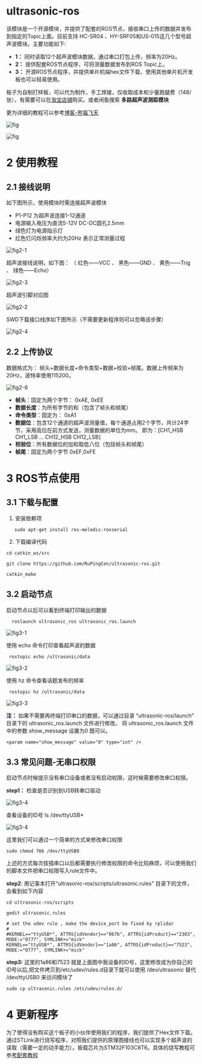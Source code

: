 
# ultrasonic-ros

该模块是一个开源模块，并提供了配套的ROS节点，接收串口上传的数据并发布到指定的Topic上面。目前支持 HC-SR04 、HY-SRF05和US-015这几个型号超声波模块。主要功能如下:

- **1：** 同时读取12个超声波模块数据，通过串口打包上传，频率为20Hz。
- **2：** 提供配套ROS节点程序，可将测量数据发布到ROS Topic上。
- **3：** 开源ROS节点程序，并提供单片机端hex文件下载，使用其他单片机开发板也可以轻易使用。


板子为自制打样板，可以代为制作，手工焊接，仅收取成本和少量跑腿费（148/张），有需要可以在[淘宝店铺](https://shop191619888.taobao.com/?spm=2013.1.1000126.d21.539157abO0f5XW)购买。或者闲鱼搜索 **多路超声波测距模块**

更为详细的教程可以参考[博客-熊猫飞天](https://rupingcen.blog.csdn.net/article/details/112744250)

![fig](https://github.com/RuPingCen/blog/raw/master/ultrasonic-ros/fig/fig.jpg)

![fig](https://github.com/RuPingCen/blog/raw/master/ultrasonic-ros/fig/fig2-9.png)
# 2 使用教程
## 2.1 接线说明
如下图所示，使用模块时需连接超声波模块
- P1-P12 为超声波连接1-12通道
- 电源输入电压为直流5-12V  DC-DC圆孔2.5mm
- 绿色灯为电源指示灯
- 红色灯闪烁频率大约为20Hz 表示正常测量过程

![fig2-1](https://github.com/RuPingCen/blog/raw/master/ultrasonic-ros/fig/fig2-1.jpg)

超声波接线说明，如下图： （ 红色——VCC 、 		黑色——GND 、		黄色——Trig 、 绿色——Echo）
  
![fig2-3](https://github.com/RuPingCen/blog/raw/master/ultrasonic-ros/fig/fig2-3.png)

超声波引脚对应图

![fig2-2](https://github.com/RuPingCen/blog/raw/master/ultrasonic-ros/fig/fig2-2.png)

SWD下载接口线序如下图所示（不需要更新程序则可以忽略该步骤）

![fig2-4](https://github.com/RuPingCen/blog/raw/master/ultrasonic-ros/fig/fig2-4.png)

## 2.2 上传协议
数据格式为： 帧头+数据长度+命令类型+数据+校验+帧尾。数据上传频率为20Hz，波特率使用115200。

![fig2-6](https://github.com/RuPingCen/blog/raw/master/ultrasonic-ros/fig/fig2-6.png)

- **帧头**：固定为两个字节： 0xAE, 0xEE
- **数据长度**：为所有字节的和（包含了帧头和帧尾）
- **命令类型**：固定为： 0xA1
- **数据位**：包含12个通道的超声波测量值，每个通道占用2个字节，共计24字节，采用高位在前方式发送，测量数据的单位为mm。 即为：[CH1_HSB  CH1_LSB … CH12_HSB  CH12_LSB]
- **校验位**：所有数据位的加和取低八位（包括帧头和帧尾）
- **帧尾**：固定为两个字节 0xEF,0xFE


# 3 ROS节点使用
## 3.1 下载与配置

 1. 安装依赖项
 ```
    sudo apt-get install ros-melodic-rosserial
```
 2. 下载编译代码
  ```
  cd catkin_ws/src

  git clone https://github.com/RuPingCen/ultrasonic-ros.git
  
  catkin_make
```
 
## 3.2 启动节点

启动节点以后可以看到终端打印输出的数据

```
  roslaunch ultrasonic_ros ultrasonic_ros.launch
```

![fig3-1](https://github.com/RuPingCen/blog/raw/master/ultrasonic-ros/fig/fig3-1.png)
     
使用 echo 命令打印查看超声波的数据

 ```
  rostopic echo /ultrasonic/data
```

![fig3-2](https://github.com/RuPingCen/blog/raw/master/ultrasonic-ros/fig/fig3-2.png)

使用 hz 命令查看话题发布的频率

 ```
  rostopic hz /ultrasonic/data 
```

![fig3-3](https://github.com/RuPingCen/blog/raw/master/ultrasonic-ros/fig/fig3-3.png)

**注：** 如果不需要再终端打印串口的数据，可以通过目录 “ultrasonic-ros/launch” 目录下的 ultrasonic_ros.launch 文件进行修改。 将 ultrasonic_ros.launch 文件中的参数 show_message 设置为0 既可以。
 ```
<param name="show_message" value="0" type="int" />
```

## 3.3 常见问题-无串口权限

 启动节点时候提示没有串口设备或者没有启动权限，这时候需要修改串口权限。
 
**step1：** 检查是否识别到USB转串口驱动

![fig3-4](https://github.com/RuPingCen/blog/raw/master/ultrasonic-ros/fig/fig3-4.png)

查看设备的ID号    ls /dev/ttyUSB*

![fig3-4](https://github.com/RuPingCen/blog/raw/master/ultrasonic-ros/fig/fig3-5.png)

这里我们可以通过一个简单的方式来修改串口权限

```
sudo chmod 766 /dev/ttyUSB0
```

上述的方式每次拔插串口以后都需要执行修改权限的命令比较麻烦，可以使用我们的脚本文件把串口权限写入rule文件中。

**step2**: 用记事本打开“ultrasonic-ros/scripts/ultrasonic.rules” 目录下的文件，会看到如下内容

 ```
cd ultrasonic-ros/scripts

gedit ultrasonic.rules
```

 ```
# set the udev rule , make the device_port be fixed by rplidar
#
#KERNEL=="ttyUSB*", ATTRS{idVendor}=="067b", ATTRS{idProduct}=="2303", MODE:="0777", SYMLINK+="mick"
KERNEL=="ttyUSB*", ATTRS{idVendor}=="1a86", ATTRS{idProduct}=="7523", MODE:="0777", SYMLINK+="mick"
```


**step3:** 这里的1a86和7523 就是上面图中我设备的ID号，这里修改成为你自己的ID号以后,把文件拷贝到/etc/udev/rules.d目录下就可以使用 /dev/ultrasonic  替代 /dev/ttyUSB0 来访问模块了

 ```
sudo cp ultrasonic.rules /etc/udev/rules.d/
```

# 4 更新程序
为了使得没有购买这个板子的小伙伴使用我们的程序，我们提供了Hex文件下载。通过STLink进行烧写程序，对照我们提供的原理图接线也可以实现多个超声波的读取（需要一定的动手能力）。板载芯片为STM32F103C8T6。具体的烧写教程可参[考配套教程](https://rupingcen.blog.csdn.net/article/details/112744250)
